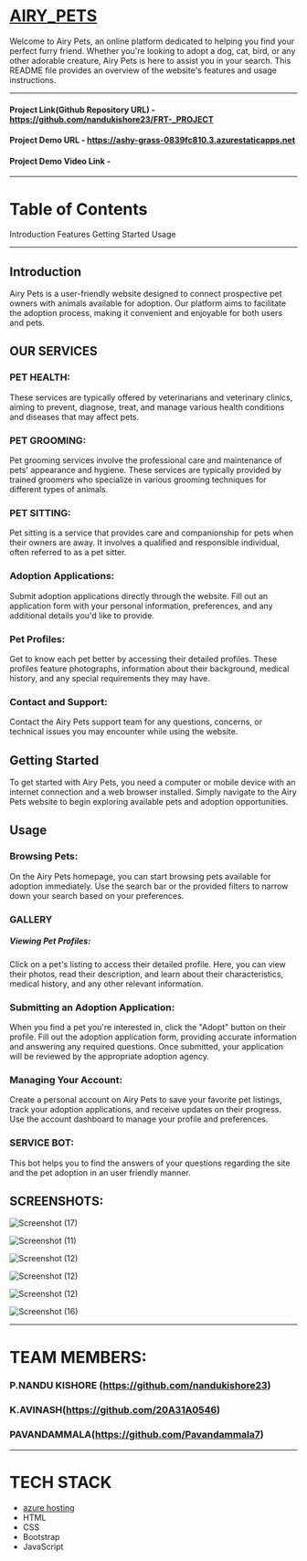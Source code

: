 # [AIRY_PETS](https://ashy-grass-0839fc810.3.azurestaticapps.net)
Welcome to Airy Pets, an online platform dedicated to helping you find your perfect furry friend. Whether you're looking to adopt a dog, cat, bird, or any other adorable creature, Airy Pets is here to assist you in your search. This README file provides an overview of the website's features and usage instructions.
***
#### Project Link(Github Repository URL) - https://github.com/nandukishore23/FRT-_PROJECT
#### Project Demo URL - https://ashy-grass-0839fc810.3.azurestaticapps.net
#### Project Demo Video Link -
***
# Table of Contents
Introduction
Features
Getting Started
Usage
***
## Introduction
Airy Pets is a user-friendly website designed to connect prospective pet owners with animals available for adoption. Our platform aims to facilitate the adoption process, making it convenient and enjoyable for both users and pets.

## OUR SERVICES
### PET HEALTH:
These services are typically offered by veterinarians and veterinary clinics, aiming to prevent, diagnose, treat, and manage various health conditions and diseases that may affect pets.

### PET GROOMING:
Pet grooming services involve the professional care and maintenance of pets' appearance and hygiene. These services are typically provided by trained groomers who specialize in various grooming techniques for different types of animals.

### PET SITTING:
Pet sitting is a service that provides care and companionship for pets when their owners are away. It involves a qualified and responsible individual, often referred to as a pet sitter.

### Adoption Applications:
Submit adoption applications directly through the website. Fill out an application form with your personal information, preferences, and any additional details you'd like to provide.

### Pet Profiles:
Get to know each pet better by accessing their detailed profiles. These profiles feature photographs, information about their background, medical history, and any special requirements they may have.



### Contact and Support:
Contact the Airy Pets support team for any questions, concerns, or technical issues you may encounter while using the website.

## Getting Started
To get started with Airy Pets, you need a computer or mobile device with an internet connection and a web browser installed. Simply navigate to the Airy Pets website to begin exploring available pets and adoption opportunities.

## Usage
### Browsing Pets:
On the Airy Pets homepage, you can start browsing pets available for adoption immediately. Use the search bar or the provided filters to narrow down your search based on your preferences.

### GALLERY
##### Viewing Pet Profiles:
Click on a pet's listing to access their detailed profile. Here, you can view their photos, read their description, and learn about their characteristics, medical history, and any other relevant information.

### Submitting an Adoption Application:
When you find a pet you're interested in, click the "Adopt" button on their profile. Fill out the adoption application form, providing accurate information and answering any required questions. Once submitted, your application will be reviewed by the appropriate adoption agency.

### Managing Your Account: 
Create a personal account on Airy Pets to save your favorite pet listings, track your adoption applications, and receive updates on their progress. Use the account dashboard to manage your profile and preferences.
### SERVICE BOT:
This bot helps you to find the answers of your questions regarding the site and the pet adoption in an user friendly manner.
## SCREENSHOTS:

![Screenshot (17)](https://github.com/nandukishore23/FRT-_PROJECT/assets/109900154/f95e9802-9e00-47ec-a92d-8ad020c3f23c)

![Screenshot (11)](https://github.com/nandukishore23/FRT-_PROJECT/assets/109900154/1908e86b-e3d5-4bd9-bd5f-c4f39156843a)

![Screenshot (12)](https://github.com/nandukishore23/FRT-_PROJECT/assets/109900154/1e137d90-1e34-48d9-a42f-0552975d0db2)

![Screenshot (12)](https://github.com/nandukishore23/FRT-_PROJECT/assets/109900154/a205d58f-0124-4ea8-a5c1-5d17937eabfe)

![Screenshot (12)](https://github.com/nandukishore23/FRT-_PROJECT/assets/109900154/f36633aa-cacf-4ab8-b61d-4bc0d3d19a41)

![Screenshot (16)](https://github.com/nandukishore23/FRT-_PROJECT/assets/109900154/ac2a9dfc-efef-469b-b7e7-4f971c6de298)
____
# TEAM MEMBERS:
### P.NANDU KISHORE (https://github.com/nandukishore23)
### K.AVINASH(https://github.com/20A31A0546)
### PAVANDAMMALA(https://github.com/Pavandammala7)
____
# TECH STACK
- [azure hosting](https://azure.microsoft.com/en-in/features/azure-portal/)
- HTML
- CSS
- Bootstrap
- JavaScript
   


